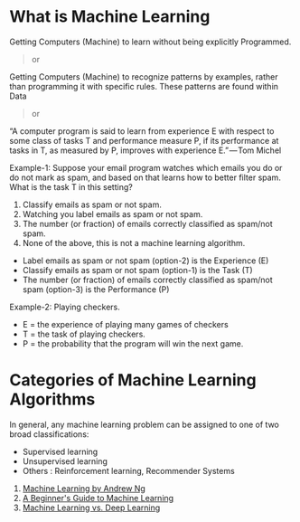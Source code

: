 # What is Machine Learning
Getting Computers (Machine) to learn without being explicitly Programmed.

> or

Getting Computers (Machine) to recognize patterns by examples, rather than programming it with specific rules. These patterns are found within Data

> or

“A computer program is said to learn from experience E with respect to some class of tasks T and performance measure P, if its performance at tasks in T, as measured by P, improves with experience E.” — Tom Michel

Example-1:
Suppose your email program watches which emails you do or do not mark as spam, and based on that learns how to better filter spam. What is the task T in this setting?

1. Classify emails as spam or not spam.
2. Watching you label emails as spam or not spam.
3. The number (or fraction) of emails correctly classified as spam/not spam.
4. None of the above, this is not a machine learning algorithm.

* Label emails as spam or not spam (option-2) is the Experience (E)
* Classify emails as spam or not spam (option-1) is the Task (T)
* The number (or fraction) of emails correctly classified as spam/not spam (option-3) is the Performance (P)

Example-2: 
Playing checkers.
* E = the experience of playing many games of checkers
* T = the task of playing checkers.
* P = the probability that the program will win the next game.

# Categories of Machine Learning Algorithms
In general, any machine learning problem can be assigned to one of two broad classifications:
* Supervised learning
* Unsupervised learning
* Others : Reinforcement learning, Recommender Systems






1. [Machine Learning by Andrew Ng](https://www.coursera.org/learn/machine-learning/lecture/Ujm7v/what-is-machine-learning)
2. [A Beginner's Guide to Machine Learning](https://www.linkedin.com/pulse/beginners-guide-machine-learning-randy-lao-/?trk=v-feed "Permalink to ")
3. [Machine Learning vs. Deep Learning](https://mc.ai/machine-learning-vs-deep-learning/)
